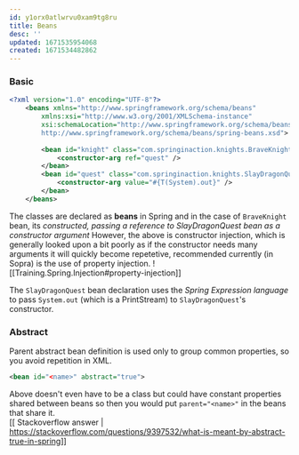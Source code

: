 ```yaml
---
id: y1orx0atlwrvu0xam9tg8ru
title: Beans
desc: ''
updated: 1671535954068
created: 1671534482862
---
```

### Basic
```XML
<?xml version="1.0" encoding="UTF-8"?>
    <beans xmlns="http://www.springframework.org/schema/beans"
        xmlns:xsi="http://www.w3.org/2001/XMLSchema-instance" 
        xsi:schemaLocation="http://www.springframework.org/schema/beans
        http://www.springframework.org/schema/beans/spring-beans.xsd">
        
        <bean id="knight" class="com.springinaction.knights.BraveKnight">
            <constructor-arg ref="quest" />
        </bean>
        <bean id="quest" class="com.springinaction.knights.SlayDragonQuest">
            <constructor-arg value="#{T(System).out}" />
        </bean>
    </beans>
```
The classes are declared as **beans** in Spring and in the case of `BraveKnight` bean, its *constructed, passing a reference to SlayDragonQuest bean as a constructor argument*
However, the above is constructor injection, which is generally looked upon a bit poorly as if the constructor needs many arguments it will quickly become repetetive, recommended currently (in Sopra) is the use of property injection.
![[Training.Spring.Injection#property-injection]]

The `SlayDragonQuest` bean declaration uses the *Spring Expression language* to pass `System.out` (which is a PrintStream) to `SlayDragonQuest`'s constructor.

### Abstract
Parent abstract bean definition is used only to group common properties, so you avoid repetition in XML.
```xml
<bean id="<name>" abstract="true">
```
Above doesn't even have to be a class but could have constant properties shared between beans so then you would put `parent="<name>"` in the beans that share it.<br>
[[ Stackoverflow answer | https://stackoverflow.com/questions/9397532/what-is-meant-by-abstract-true-in-spring]]